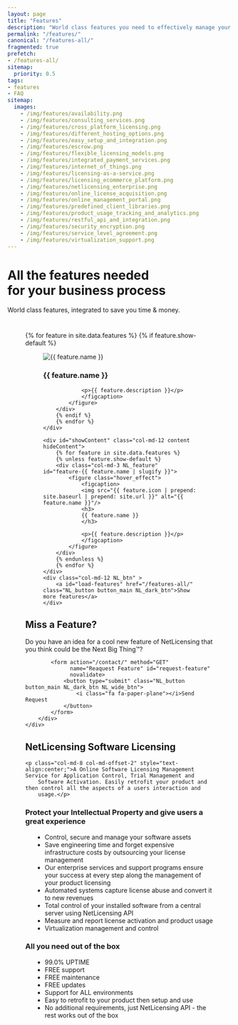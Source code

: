 ```yaml
---
layout: page
title: "Features"
description: "World class features you need to effectively manage your product licenses"
permalink: "/features/"
canonical: "/features-all/"
fragmented: true
prefetch:
- /features-all/
sitemap:
  priority: 0.5
tags:
- features
- FAQ
sitemap:
  images:
    - /img/features/availability.png
    - /img/features/consulting_services.png
    - /img/features/cross_platform_licensing.png
    - /img/features/different_hosting_options.png
    - /img/features/easy_setup_and_integration.png
    - /img/features/escrow.png
    - /img/features/flexible_licensing_models.png
    - /img/features/integrated_payment_services.png
    - /img/features/internet_of_things.png
    - /img/features/licensing-as-a-service.png
    - /img/features/licensing_ecommerce_platform.png
    - /img/features/netlicensing_enterprise.png
    - /img/features/online_license_acquisition.png
    - /img/features/online_management_portal.png
    - /img/features/predefined_client_libraries.png
    - /img/features/product_usage_tracking_and_analytics.png
    - /img/features/restful_api_and_integration.png
    - /img/features/security_encryption.png
    - /img/features/service_level_agreement.png
    - /img/features/virtualization_support.png
---
```

<div class="row NL_banner">
    <div class="col-md-6 col-md-offset-3 NL_about_page">
        <h1>All the features needed<br/>for your business process</h1>
        <span>World class features, integrated to save you time & money.</span>
    </div>
</div>

<div class="row">
    <div style="padding:40px;">
        {% for feature in site.data.features %}
        {% if feature.show-default %}
        <div class="col-md-3 NL_feature" id="feature-{{ feature.name | slugify }}">
            <figure class="hover_effect">
                <figcaption>
                <img src="{{ feature.icon | prepend: site.baseurl | prepend: site.url }}" alt="{{ feature.name }}"/>
                <h3>
                {{ feature.name }}
                </h3>

                <p>{{ feature.description }}</p>
                </figcaption>
            </figure>
        </div>
        {% endif %}
        {% endfor %}
    </div>

    <div id="showContent" class="col-md-12 content hideContent">
        {% for feature in site.data.features %}
        {% unless feature.show-default %}
        <div class="col-md-3 NL_feature" id="feature-{{ feature.name | slugify }}">
            <figure class="hover_effect">
                <figcaption>
                <img src="{{ feature.icon | prepend: site.baseurl | prepend: site.url }}" alt="{{ feature.name }}"/>
                <h3>
                {{ feature.name }}
                </h3>

                <p>{{ feature.description }}</p>
                </figcaption>
            </figure>
        </div>
        {% endunless %}
        {% endfor %}
    </div>
    <div class="col-md-12 NL_btn" >
        <a id="load-features" href="/features-all/" class="NL_button button_main NL_dark_btn">Show more features</a>
    </div>
</div>

<div class="row">
    <div class="col-md-12 NL_form_light NL_block">
        <div class="col-md-8 col-md-offset-2 NL_form_light_text">
            <h2>Miss a Feature?</h2>
            <span>Do you have an idea for a cool new feature of NetLicensing that you think could be the Next Big Thing™?</span>

            <form action="/contact/" method="GET"
                  name="Reaquest Feature" id="request-feature"
                  novalidate>
                <button type="submit" class="NL_button button_main NL_dark_btn NL_wide_btn">
                    <i class="fa fa-paper-plane"></i>Send Request
                </button>
            </form>
        </div>
    </div>
</div>

<div class="row NL_block">
    <h2 class="col-md-12">NetLicensing Software Licensing</h2>

    <p class="col-md-8 col-md-offset-2" style="text-align:center;">A Online Software Licensing Management Service for Application Control, Trial Management and
        Software Activation. Easily retrofit your product and then control all the aspects of a users interaction and
        usage.</p>
</div>

<div class="row NL_FAQ">
    <div class="col-md-5 col-md-offset-1">
        <h3>Protect your Intellectual Property and give users a great experience</h3>
        <ul style="margin-left: 20px;">
            <li>Control, secure and manage your software assets</li>
            <li>Save engineering time and forget expensive infrastructure costs by outsourcing your license management</li>
            <li>Our enterprise services and support programs ensure your success at every step along the management of your product licensing</li>
            <li>Automated systems capture license abuse and convert it to new revenues</li>
            <li>Total control of your installed software from a central server using NetLicensing API</li>
            <li>Measure and report license activation and product usage</li>
            <li>Virtualization management and control</li>
        </ul>
    </div>
    <div class="col-md-5 col-md-offset-1">
        <h3>All you need out of the box</h3>
        <ul style="margin-left: 20px;">
            <li>99.0% UPTIME</li>
            <li>FREE support</li>
            <li>FREE maintenance</li>
            <li>FREE updates</li>
            <li>Support for ALL environments</li>
            <li>Easy to retrofit to your product then setup and use</li>
            <li>No additional requirements, just NetLicensing API - the rest works out of the box</li>
        </ul>
    </div>
</div>
